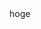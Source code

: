 
<div width="100%"
  style="
    display: flex;
    justify-content: space-between;
    align-items: center;
  "
> 
  <div width="50%">hoge</div>
</div>


<!--
**sasakisd/sasakisd** is a ✨ _special_ ✨ repository because its `README.md` (this file) appears on your GitHub profile.

Here are some ideas to get you started:

- 🔭 I’m currently working on ...
- 🌱 I’m currently learning ...
- 👯 I’m looking to collaborate on ...
- 🤔 I’m looking for help with ...
- 💬 Ask me about ...
- 📫 How to reach me: ...
- 😄 Pronouns: ...
- ⚡ Fun fact: ...
-->
